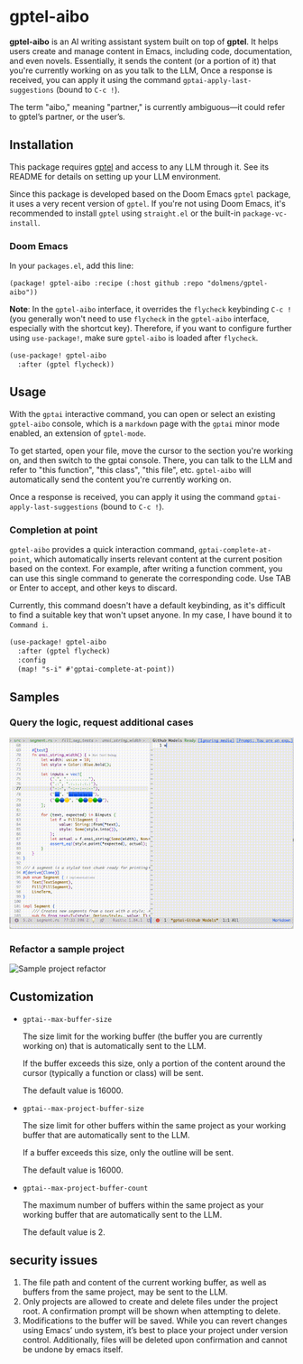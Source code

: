 # gptel-aibo

**gptel-aibo** is an AI writing assistant system built on top of **gptel**.
It helps users create and manage content in Emacs, including code, documentation,
and even novels. Essentially, it sends the content (or a portion of it) that
you're currently working on as you talk to the LLM, Once a response is received,
you can apply it using the command `gptai-apply-last-suggestions`
(bound to `C-c !`).

The term "aibo," meaning "partner," is currently ambiguous—it could refer to
gptel’s partner, or the user’s.

## Installation
This package requires [gptel](https://github.com/karthink/gptel) and access to any
LLM through it. See its README for details on setting up your LLM environment.

Since this package is developed based on the Doom Emacs `gptel` package, it uses
a very recent version of `gptel`. If you're not using Doom Emacs, it's recommended
to install `gptel` using `straight.el` or the built-in `package-vc-install`.

### Doom Emacs
In your `packages.el`, add this line:
```elisp
(package! gptel-aibo :recipe (:host github :repo "dolmens/gptel-aibo"))
```
**Note**: In the `gptel-aibo` interface, it overrides the `flycheck` keybinding
`C-c !` (you generally won't need to use `flycheck` in the `gptel-aibo` interface,
especially with the shortcut key). Therefore, if you want to configure further
using `use-package!`, make sure `gptel-aibo` is loaded after `flycheck`.
```elisp
(use-package! gptel-aibo
  :after (gptel flycheck))
```

## Usage
With the `gptai` interactive command, you can open or select an existing
`gptel-aibo` console, which is a `markdown` page with the `gptai` minor mode
enabled, an extension of `gptel-mode`.

To get started, open your file, move the cursor to the section you're working on,
and then switch to the gptai console. There, you can talk to the LLM and refer to
"this function", "this class", "this file", etc. `gptel-aibo` will automatically
send the content you're currently working on.

Once a response is received, you can apply it using the command 
`gptai-apply-last-suggestions` (bound to `C-c !`).

### Completion at point
`gptel-aibo` provides a quick interaction command, `gptai-complete-at-point`, 
which automatically inserts relevant content at the current position based on
the context.
For example, after writing a function comment, you can use this single command
to generate the corresponding code. Use TAB or Enter to accept, and other keys
to discard.

Currently, this command doesn't have a default keybinding, as it's difficult to
find a suitable key that won't upset anyone. In my case, I have bound it to
`Command i`.
```elisp
(use-package! gptel-aibo
  :after (gptel flycheck)
  :config
  (map! "s-i" #'gptai-complete-at-point))
```

## Samples
### Query the logic, request additional cases
![Starship segment](assets/aibo-segment-case-800-10.gif)

### Refactor a sample project
![Sample project refactor](assets/aibo-refactor-sample-800-10.gif)

## Customization
- `gptai--max-buffer-size`

  The size limit for the working buffer (the buffer you are currently working on)
  that is automatically sent to the LLM.
  
  If the buffer exceeds this size, only a portion of the content around the cursor
  (typically a function or class) will be sent. 
  
  The default value is 16000.

- `gptai--max-project-buffer-size`
  
  The size limit for other buffers within the same project as your working buffer
  that are automatically sent to the LLM.
  
  If a buffer exceeds this size, only the
  outline will be sent.
  
  The default value is 16000.

- `gptai--max-project-buffer-count`
  
  The maximum number of buffers within the same project as your working buffer
  that are automatically sent to the LLM.
  
  The default value is 2.

## security issues
1. The file path and content of the current working buffer, as well as buffers
from the same project, may be sent to the LLM.
2. Only projects are allowed to create and delete files under the project root.
A confirmation prompt will be shown when attempting to delete.
3. Modifications to the buffer will be saved. While you can revert changes using
Emacs’ undo system, it’s best to place your project under version control.
Additionally, files will be deleted upon confirmation and cannot be undone by
emacs itself.
